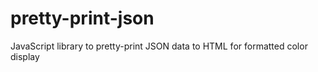 # pretty-print-json
JavaScript library to pretty-print JSON data to HTML for formatted color display
